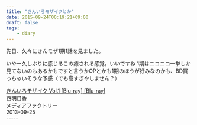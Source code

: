 ```yaml
---
title: "きんいろモザイクとか"
date: 2015-09-24T00:19:21+09:00
draft: false
tags: 
    - diary
---
```


先日、久々にきんモザ1期1話を見ました。
<!---more--->

<script  type="text/javascript" charset="utf-8" src="http://ext.nicovideo.jp/thumb_watch/so21321639?h=265&amp;w=320"></script>

いやー久しぶりに感じるこの癒される感覚。いいですね
1期はニコニコ一挙しか見てないのもあるかもですと言うかOPとかも1期のほうが好みなのかも、BD買っちゃいそうな予感（でも高すぎやしません？）

<div  class="amazon Default"><div  class="itemTitle"><a  href="http://www.amazon.co.jp/%E3%81%8D%E3%82%93%E3%81%84%E3%82%8D%E3%83%A2%E3%82%B6%E3%82%A4%E3%82%AF-Vol-1-Blu-ray-%E8%A5%BF%E6%98%8E%E6%97%A5%E9%A6%99/dp/B00DI3ZXUS%3FSubscriptionId%3DAKIAIM37F4M6SCT5W23Q%26tag%3Dlvdrfree-22%26linkCode%3Dxm2%26camp%3D2025%26creative%3D165953%26creativeASIN%3DB00DI3ZXUS" target="_blank">きんいろモザイク Vol.1 [Blu-ray] [Blu-ray]</a></div><div  class="itemSubTxt">西明日香</div><div  class="itemSubTxt">メディアファクトリー</div><div  class="itemSubTxt">2013-09-25</div></div>
-----